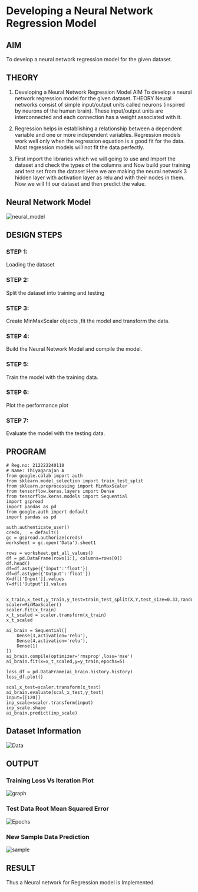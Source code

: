 # Developing a Neural Network Regression Model

## AIM

To develop a neural network regression model for the given dataset.

## THEORY


1. Developing a Neural Network Regression Model AIM To develop a neural network regression model for the given dataset. THEORY Neural networks consist of simple input/output units called neurons (inspired by neurons of the human brain). These input/output units are interconnected and each connection has a weight associated with it.

2. Regression helps in establishing a relationship between a dependent variable and one or more independent variables. Regression models work well only when the regression equation is a good fit for the data. Most regression models will not fit the data perfectly.

3. First import the libraries which we will going to use and Import the dataset and check the types of the columns and Now build your training and test set from the dataset Here we are making the neural network 3 hidden layer with activation layer as relu and with their nodes in them. Now we will fit our dataset and then predict the value.


## Neural Network Model


![neural_model](https://github.com/A-Thiyagarajan/basic-nn-model/assets/118707693/d75d0892-15b8-4ae2-ae28-8f03b8bfb325)


## DESIGN STEPS

### STEP 1:

Loading the dataset

### STEP 2:

Split the dataset into training and testing

### STEP 3:

Create MinMaxScalar objects ,fit the model and transform the data.

### STEP 4:

Build the Neural Network Model and compile the model.

### STEP 5:

Train the model with the training data.

### STEP 6:

Plot the performance plot

### STEP 7:

Evaluate the model with the testing data.

## PROGRAM
```
# Reg.no: 212222240110
# Name: Thiyagarajan A
from google.colab import auth
from sklearn.model_selection import train_test_split
from sklearn.preprocessing import MinMaxScaler
from tensorflow.keras.layers import Dense
from tensorflow.keras.models import Sequential
import gspread
import pandas as pd
from google.auth import default
import pandas as pd

auth.authenticate_user()
creds, _ = default()
gc = gspread.authorize(creds)
worksheet = gc.open('Data').sheet1

rows = worksheet.get_all_values()
df = pd.DataFrame(rows[1:], columns=rows[0])
df.head()
df=df.astype({'Input':'float'})
df=df.astype({'Output':'float'})
X=df[['Input']].values
Y=df[['Output']].values


x_train,x_test,y_train,y_test=train_test_split(X,Y,test_size=0.33,random_state=50)
scaler=MinMaxScaler()
scaler.fit(x_train)
x_t_scaled = scaler.transform(x_train)
x_t_scaled

ai_brain = Sequential([
    Dense(3,activation='relu'),
    Dense(4,activation='relu'),
    Dense(1)
])
ai_brain.compile(optimizer='rmsprop',loss='mse')
ai_brain.fit(x=x_t_scaled,y=y_train,epochs=5)

loss_df = pd.DataFrame(ai_brain.history.history)
loss_df.plot()

scal_x_test=scaler.transform(x_test)
ai_brain.evaluate(scal_x_test,y_test)
input=[[120]]
inp_scale=scaler.transform(input)
inp_scale.shape
ai_brain.predict(inp_scale)
```

## Dataset Information

![Data](https://github.com/A-Thiyagarajan/basic-nn-model/assets/118707693/956839cb-4c08-4f95-9530-d5af6332fc54)



## OUTPUT

### Training Loss Vs Iteration Plot


![graph](https://github.com/A-Thiyagarajan/basic-nn-model/assets/118707693/d9f78e78-e5b4-4b3e-aba1-a5022ac105cd)


### Test Data Root Mean Squared Error



![Epochs](https://github.com/A-Thiyagarajan/basic-nn-model/assets/118707693/b7096f86-3bc7-4039-a317-d61071ecbb2e)


### New Sample Data Prediction


![sample](https://github.com/A-Thiyagarajan/basic-nn-model/assets/118707693/f7d5ad8d-5c6b-40f2-9544-a0cb466ff24f)



## RESULT

Thus a Neural network for Regression model is Implemented.
